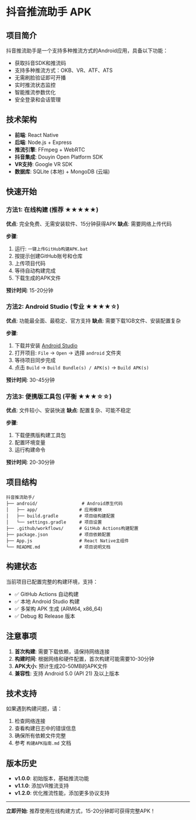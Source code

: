 # 抖音推流助手 APK

## 项目简介

抖音推流助手是一个支持多种推流方式的Android应用，具备以下功能：

- 获取抖音SDK和推流码
- 支持多种推流方式：OKB、VR、ATF、ATS
- 无需刷脸验证即可开播
- 实时推流状态监控
- 智能推流参数优化
- 安全登录和会话管理

## 技术架构

- **前端**: React Native
- **后端**: Node.js + Express
- **推流引擎**: FFmpeg + WebRTC
- **抖音集成**: Douyin Open Platform SDK
- **VR支持**: Google VR SDK
- **数据库**: SQLite (本地) + MongoDB (云端)

## 快速开始

### 方法1: 在线构建 (推荐 ★★★★★)

**优点**: 完全免费、无需安装软件、15分钟获得APK
**缺点**: 需要网络上传代码

**步骤**:
1. 运行: `一键上传GitHub构建APK.bat`
2. 按提示创建GitHub账号和仓库
3. 上传项目代码
4. 等待自动构建完成
5. 下载生成的APK文件

**预计时间**: 15-20分钟

### 方法2: Android Studio (专业 ★★★★☆)

**优点**: 功能最全面、最稳定、官方支持
**缺点**: 需要下载1GB文件、安装配置复杂

**步骤**:
1. 下载并安装 [Android Studio](https://developer.android.com/studio)
2. 打开项目: `File` → `Open` → 选择 `android` 文件夹
3. 等待项目同步完成
4. 点击 `Build` → `Build Bundle(s) / APK(s)` → `Build APK(s)`

**预计时间**: 30-45分钟

### 方法3: 便携版工具包 (平衡 ★★★☆☆)

**优点**: 文件较小、安装快速
**缺点**: 配置复杂、可能不稳定

**步骤**:
1. 下载便携版构建工具包
2. 配置环境变量
3. 运行构建命令

**预计时间**: 20-30分钟

## 项目结构

```
抖音推流助手/
├── android/                 # Android原生代码
│   ├── app/                # 应用模块
│   ├── build.gradle        # 项目级构建配置
│   └── settings.gradle     # 项目设置
├── .github/workflows/      # GitHub Actions构建配置
├── package.json            # 项目依赖配置
├── App.js                  # React Native主组件
└── README.md               # 项目说明文档
```

## 构建状态

当前项目已配置完整的构建环境，支持：

- ✅ GitHub Actions 自动构建
- ✅ 本地 Android Studio 构建
- ✅ 多架构 APK 生成 (ARM64, x86_64)
- ✅ Debug 和 Release 版本

## 注意事项

1. **首次构建**: 需要下载依赖，请保持网络连接
2. **构建时间**: 根据网络和硬件配置，首次构建可能需要10-30分钟
3. **APK大小**: 预计生成20-50MB的APK文件
4. **兼容性**: 支持 Android 5.0 (API 21) 及以上版本

## 技术支持

如果遇到构建问题，请：

1. 检查网络连接
2. 查看构建日志中的错误信息
3. 确保所有依赖文件完整
4. 参考 `构建APK指南.md` 文档

## 版本历史

- **v1.0.0**: 初始版本，基础推流功能
- **v1.1.0**: 添加VR推流支持
- **v1.2.0**: 优化推流性能，添加更多协议支持

---

**立即开始**: 推荐使用在线构建方式，15-20分钟即可获得完整APK！



